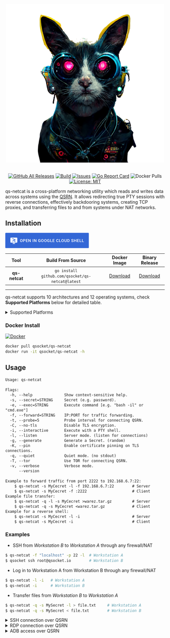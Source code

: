 <div align="center">
  <img src=".github/img/banner.png">
  <br>
  <br>


  [![GitHub All Releases][release-img]][release]
  [![Build][workflow-img]][workflow]
  [![Issues][issues-img]][issues]
  [![Go Report Card][go-report-img]][go-report]
  ![Docker Pulls][docker-pulls]
  [![License: MIT][license-img]][license]
</div>

[go-report]: https://goreportcard.com/report/github.com/qsocket/qs-netcat
[go-report-img]: https://goreportcard.com/badge/github.com/qsocket/qs-netcat
[release]: https://github.com/qsocket/qs-netcat/releases
[release-img]: https://img.shields.io/github/v/release/qsocket/qs-netcat
[downloads]: https://github.com/qsocket/qs-netcat/releases
[downloads-img]: https://img.shields.io/github/downloads/qsocket/qs-netcat/total?logo=github
[issues]: https://github.com/qsocket/qs-netcat/issues
[issues-img]: https://img.shields.io/github/issues/qsocket/qs-netcat?color=red
[docker-pulls]: https://img.shields.io/docker/pulls/qsocket/qs-netcat?logo=docker&label=docker%20pulls
[license]: https://raw.githubusercontent.com/qsocket/qs-netcat/master/LICENSE
[license-img]: https://img.shields.io/github/license/qsocket/qs-netcat.svg
[google-cloud-shell]: https://console.cloud.google.com/cloudshell/open?git_repo=https://github.com/qsocket/qs-netcat&tutorial=README.md
[workflow-img]: https://github.com/qsocket/qs-netcat/actions/workflows/main.yml/badge.svg
[workflow]: https://github.com/qsocket/qs-netcat/actions/workflows/main.yml
[qsrn]: https://github.com/qsocket/qsrn

qs-netcat is a cross-platform networking utility which reads and writes data across systems using the [QSRN](qsrn).
It allows redirecting true PTY sessions with reverse connections, effectively backdooring systems, creating TCP proxies, and transferring files to and from systems under NAT networks.

## Installation

[![Open in Cloud Shell](.github/img/cloud-shell.png)](google-cloud-shell)

|    **Tool**   |                 **Build From Source**                |       **Docker Image**      |                     **Binary Release**                    |
|:-------------:|:----------------------------------------------------:|:---------------------------:|:---------------------------------------------------------:|
| **qs-netcat** | ```go install github.com/qsocket/qs-netcat@latest``` | [Download](#docker-install) | [Download](release) |

---

qs-netcat supports 10 architectures and 12 operating systems, check **Supported Platforms** below for detailed table. 
<details>
<summary>Supported Platforms</summary>

|  **Platform** | **AMD64** | **386** | **ARM** | **ARM64** | **MIPS** | **MIPS64** | **MIPS64LE** | **PPC64** | **PPC64LE** | **S390X** |
|:-------------:|:---------:|:-------:|:-------:|:---------:|:--------:|:----------:|:------------:|:---------:|:-----------:|:---------:|
|   **Linux**   |     ✅     |    ✅    |    ✅    |     ✅     |     ✅    |      ✅     |       ✅      |     ✅     |      ✅      |     ✅     |
|   **Darwin**  |     ✅     |    ❌    |    ❌    |     ✅     |     ❌    |      ❌     |       ❌      |     ❌     |      ❌      |     ❌     |
|  **Windows**  |     ✅     |    ✅    |    ✅    |     ✅     |     ❌    |      ❌     |       ❌      |     ❌     |      ❌      |     ❌     |
|  **OpenBSD**  |     ✅     |    ✅    |    ✅    |     ✅     |     ❌    |      ✅     |       ❌      |     ❌     |      ❌      |     ❌     |
|   **NetBSD**  |     ✅     |    ✅    |    ✅    |     ✅     |     ❌    |      ❌     |       ❌      |     ❌     |      ❌      |     ❌     |
|  **FreeBSD**  |     ✅     |    ✅    |    ✅    |     ✅     |     ❌    |      ❌     |       ❌      |     ❌     |      ❌      |     ❌     |
|  **Android**  |     ✅     |    ✅    |    ✅    |     ✅     |     ❌    |      ❌     |       ❌      |     ❌     |      ❌      |     ❌     |
|    **IOS**    |     ✅     |    ❌    |    ❌    |     ✅     |     ❌    |      ❌     |       ❌      |     ❌     |      ❌      |     ❌     |
|  **Solaris**  |     ✅     |    ❌    |    ❌    |     ❌     |     ❌    |      ❌     |       ❌      |     ❌     |      ❌      |     ❌     |
|  **Illumos**  |     ✅     |    ❌    |    ❌    |     ❌     |     ❌    |      ❌     |       ❌      |     ❌     |      ❌      |     ❌     |
| **Dragonfly** |     ✅     |    ❌    |    ❌    |     ❌     |     ❌    |      ❌     |       ❌      |     ❌     |      ❌      |     ❌     |
|    **AIX**    |     ❌     |    ❌    |    ❌    |     ❌     |     ❌    |      ❌     |       ❌      |     ✅     |      ❌      |     ❌     |

</details>


### Docker Install

[![Docker](http://dockeri.co/image/egee/qsocket)](https://hub.docker.com/r/egee/qsocket/)

```bash
docker pull qsocket/qs-netcat
docker run -it qsocket/qs-netcat -h
```

## Usage

```
Usage: qs-netcat

Flags:
  -h, --help              Show context-sensitive help.
  -s, --secret=STRING     Secret (e.g. password).
  -e, --exec=STRING       Execute command [e.g. "bash -il" or "cmd.exe"]
  -f, --forward=STRING    IP:PORT for traffic forwarding.
  -t, --probe=5           Probe interval for connecting QSRN.
  -C, --no-tls            Disable TLS encryption.
  -i, --interactive       Execute with a PTY shell.
  -l, --listen            Server mode. (listen for connections)
  -g, --generate          Generate a Secret. (random)
  -K, --pin               Enable certificate pinning on TLS connections.
  -q, --quiet             Quiet mode. (no stdout)
  -T, --tor               Use TOR for connecting QSRN.
  -v, --verbose           Verbose mode.
      --version

Example to forward traffic from port 2222 to 192.168.6.7:22:
	$ qs-netcat -s MyCecret -l -f 192.168.6.7:22        # Server
	$ qs-netcat -s MyCecret -f :2222                    # Client
Example file transfer:
	$ qs-netcat -q -l -s MyCecret >warez.tar.gz         # Server
	$ qs-netcat -q -s MyCecret <warez.tar.gz            # Client
Example for a reverse shell:
	$ qs-netcat -s MyCecret -l -i                       # Server
	$ qs-netcat -s MyCecret -i                          # Client

```
### Examples
- SSH from *Workstation B* to *Workstation A* through any firewall/NAT
```bash
$ qs-netcat -f "localhost" -p 22 -l  # Workstation A
$ qsocket ssh root@qsocket.io        # Workstation B
```
- Log in to Workstation A from Workstation B through any firewall/NAT
```bash
$ qs-netcat -l -i   # Workstation A
$ qs-netcat -i      # Workstation B
```
- Transfer files from *Workstation B* to *Workstation A*
```bash
$ qs-netcat -q -s MySecret -l > file.txt     # Workstation A
$ qs-netcat -q -s MySecret < file.txt        # Workstation B
```

<details>
<summary>SSH connection over QSRN</summary>

https://user-images.githubusercontent.com/1161307/171013513-95f18734-233d-45d3-aaf5-d6aec687db0e.mov

</details>

<details>
<summary>RDP connection over QSRN</summary>

https://user-images.githubusercontent.com/17179401/213314447-65ecaf43-89fd-48bd-a242-3345f6baf185.mov

</details>

<details>
<summary>ADB access over QSRN</summary>

https://user-images.githubusercontent.com/17179401/216651601-6ddc8ddf-7248-4c2b-bd77-00f00f773c80.mov

</details>